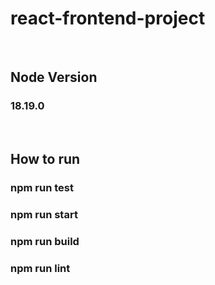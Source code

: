 # react-frontend-project

<br/>

## Node Version

### 18.19.0

<br/>

## How to run

### npm run test

### npm run start

### npm run build

### npm run lint

